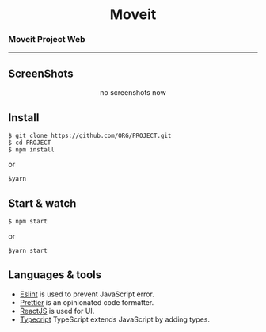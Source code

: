 <h1 align='center'> Moveit </h1>

### Moveit Project Web

---

## ScreenShots

<p align='center'>
no screenshots now
</p>

## Install

    $ git clone https://github.com/ORG/PROJECT.git
    $ cd PROJECT
    $ npm install

or

    $yarn

## Start & watch

    $ npm start

or

    $yarn start

## Languages & tools

- [Eslint](https://eslint.org/) is used to prevent JavaScript error.
- [Prettier](https://prettier.io/docs/en/index.html) is an opinionated code formatter.
- [ReactJS](https://github.com/facebook/react) is used for UI.
- [Typecript](https://www.typescriptlang.org/) TypeScript extends JavaScript by adding types.
